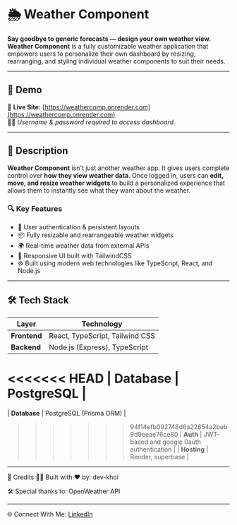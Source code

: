 # 🌦️ Weather Component

**Say goodbye to generic forecasts — design your own weather view.**  
**Weather Component** is a fully customizable weather application that empowers users to personalize their own dashboard by resizing, rearranging, and styling individual weather components to suit their needs.

---

## 🚀 Demo

🔗 **Live Site:** [https://weathercomp.onrender.com](https://weathercomp.onrender.com)  
🧑‍💻 _Username & password required to access dashboard._

---

## 📝 Description

**Weather Component** isn't just another weather app. It gives users complete control over **how they view weather data**. Once logged in, users can **edit, move, and resize weather widgets** to build a personalized experience that allows them to instantly see what they want about the weather.

### 🔍 Key Features

- 🔐 User authentication & persistent layouts
- 📦 Fully resizable and rearrangeable weather widgets
- 🌍 Real-time weather data from external APIs
- 💅 Responsive UI built with TailwindCSS
- ⚙️ Built using modern web technologies like TypeScript, React, and Node.js

---

## 🛠️ Tech Stack

| Layer        | Technology                                |
| ------------ | ----------------------------------------- |
| **Frontend** | React, TypeScript, Tailwind CSS           |
| **Backend**  | Node.js (Express), TypeScript             |
<<<<<<< HEAD
| **Database** | PostgreSQL                                |
=======
| **Database** | PostgreSQL (Prisma ORM)                               |
>>>>>>> 94f14efb092748d6a22654a2beb9d9eeae76ce80
| **Auth**     | JWT-based and google 0auth authentication |
| **Hosting**  | Render, superbase                                    |

---

🙌 Credits 🧑‍💻 Built with ❤️ by: dev-khoi

🛠️ Special thanks to: OpenWeather API

---

🌐 Connect With Me: [LinkedIn](https://www.linkedin.com/in/daknguyen/)

